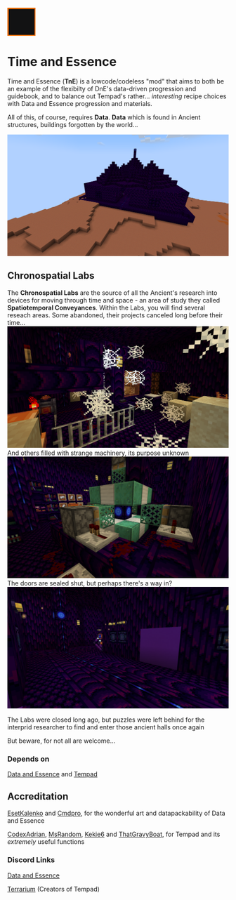 ![Timedoor opening, turning purple then an Essence Bomb coming out and cracking the icon frame](https://github.com/Egassy/Time-and-Essence/blob/main/extra_files/images/tne_logo.gif?raw=true)

# Time and Essence

Time and Essence (**TnE**) is a lowcode/codeless "mod" that aims to both be an example of the flexibilty of DnE's data-driven progression and guidebook, and to balance out Tempad's rather... *interesting* recipe choices with Data and Essence progression and materials.

All of this, of course, requires **Data**. **Data** which is found in Ancient structures, buildings forgotten by the world...

![Large rectangular purple building on a plateau, with 5 spires and a large entranceway](https://github.com/Egassy/Time-and-Essence/blob/main/extra_files/images/chronospatial_plateau.png?raw=true)
## Chronospatial Labs
The **Chronospatial Labs** are the source of all the Ancient's research into devices for moving through time and space - an area of study they called **Spatiotemporal Conveyances**. Within the Labs, you will find several reseach areas. Some abandoned, their projects canceled long before their time...
![An abandoned laboratory, full of cobwebs and sand](https://github.com/Egassy/Time-and-Essence/blob/main/extra_files/images/abandoned_research.png?raw=true)
And others filled with strange machinery, its purpose unknown
![A strange redstone machine made of iron and copper, with a glowing ancient core, its purpose unknowable](https://github.com/Egassy/Time-and-Essence/blob/main/extra_files/images/energy_research.png?raw=true)
The doors are sealed shut, but perhaps there's a way in?
![A hallway with a 2*2 door sealed shut using purple concrete, and an Ancient Sentinel peeking out around the corner](https://github.com/Egassy/Time-and-Essence/blob/main/extra_files/images/ancient_corridor.png?raw=true)

The Labs were closed long ago, but puzzles were left behind for the interprid researcher to find and enter those ancient halls once again

But beware, for not all are welcome...

### Depends on
[Data and Essence](https://modrinth.com/mod/data-essence)
and
[Tempad](https://modrinth.com/mod/tempad)

## Accreditation
[EsetKalenko](https://modrinth.com/user/EsetKalenko) and [Cmdpro](https://modrinth.com/user/Cmdpro), for the wonderful art and datapackability of Data and Essence

[CodexAdrian](https://modrinth.com/user/CodexAdrian), [MsRandom](https://modrinth.com/user/MsRandom), [Kekie6](https://modrinth.com/user/Kekie6) and [ThatGravyBoat](https://modrinth.com/user/ThatGravyBoat), for Tempad and its *extremely* useful functions

### Discord Links
[Data and Essence](https://discord.gg/yjpMkxHhNJ)

[Terrarium](http://discord.terrarium.earth/) (Creators of Tempad)
